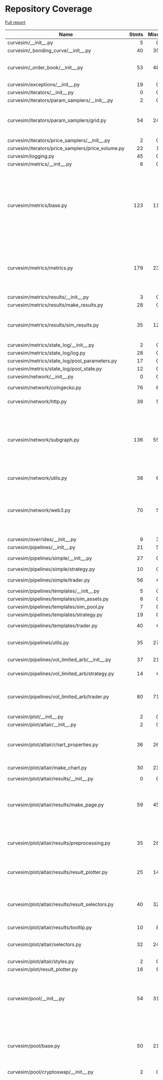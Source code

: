 # Repository Coverage

[Full report](https://htmlpreview.github.io/?https://github.com/curveresearch/curvesim/blob/python-coverage-comment-action-data/htmlcov/index.html)

| Name                                                 |    Stmts |     Miss |   Branch |   BrPart |   Cover |   Missing |
|----------------------------------------------------- | -------: | -------: | -------: | -------: | ------: | --------: |
| curvesim/\_\_init\_\_.py                             |        5 |        0 |        0 |        0 |    100% |           |
| curvesim/\_bonding\_curve/\_\_init\_\_.py            |       40 |       35 |       20 |        0 |      8% |     41-90 |
| curvesim/\_order\_book/\_\_init\_\_.py               |       53 |       48 |       12 |        0 |      8% |52-100, 104-130 |
| curvesim/exceptions/\_\_init\_\_.py                  |       19 |        0 |        0 |        0 |    100% |           |
| curvesim/iterators/\_\_init\_\_.py                   |        0 |        0 |        0 |        0 |    100% |           |
| curvesim/iterators/param\_samplers/\_\_init\_\_.py   |        2 |        0 |        0 |        0 |    100% |           |
| curvesim/iterators/param\_samplers/grid.py           |       54 |       24 |       26 |        4 |     50% |68-77, 84, 88-98, 102-106 |
| curvesim/iterators/price\_samplers/\_\_init\_\_.py   |        2 |        0 |        0 |        0 |    100% |           |
| curvesim/iterators/price\_samplers/price\_volume.py  |       22 |        1 |        4 |        0 |     96% |        74 |
| curvesim/logging.py                                  |       45 |        0 |        6 |        1 |     98% |    94->96 |
| curvesim/metrics/\_\_init\_\_.py                     |        6 |        0 |        2 |        0 |    100% |           |
| curvesim/metrics/base.py                             |      123 |       11 |       31 |        4 |     90% |146-148, 221, 291-294, 342-343, 368->exit, 369, 371->376 |
| curvesim/metrics/metrics.py                          |      179 |       23 |       16 |        0 |     84% |133-163, 170-173, 181-190, 193-197 |
| curvesim/metrics/results/\_\_init\_\_.py             |        3 |        0 |        0 |        0 |    100% |           |
| curvesim/metrics/results/make\_results.py            |       28 |        0 |       10 |        0 |    100% |           |
| curvesim/metrics/results/sim\_results.py             |       35 |       12 |       12 |        3 |     55% |62-65, 91-93, 120, 128-131 |
| curvesim/metrics/state\_log/\_\_init\_\_.py          |        2 |        0 |        0 |        0 |    100% |           |
| curvesim/metrics/state\_log/log.py                   |       28 |        0 |       10 |        0 |    100% |           |
| curvesim/metrics/state\_log/pool\_parameters.py      |       17 |        0 |        6 |        0 |    100% |           |
| curvesim/metrics/state\_log/pool\_state.py           |       12 |        0 |        2 |        0 |    100% |           |
| curvesim/network/\_\_init\_\_.py                     |        0 |        0 |        0 |        0 |    100% |           |
| curvesim/network/coingecko.py                        |       76 |        6 |       12 |        2 |     91% |62-66, 148 |
| curvesim/network/http.py                             |       39 |        5 |        8 |        1 |     87% |42->45, 49-54 |
| curvesim/network/subgraph.py                         |      136 |       55 |       48 |        2 |     56% |78, 112-143, 148, 211-227, 439-465, 498-522 |
| curvesim/network/utils.py                            |       38 |        6 |        8 |        1 |     80% |41-42, 68-71 |
| curvesim/network/web3.py                             |       70 |        5 |       16 |        5 |     86% |62-63, 139->147, 143-144, 147->152, 176 |
| curvesim/overrides/\_\_init\_\_.py                   |        9 |        3 |        4 |        1 |     54% |     40-42 |
| curvesim/pipelines/\_\_init\_\_.py                   |       21 |        5 |       12 |        1 |     76% |     75-79 |
| curvesim/pipelines/simple/\_\_init\_\_.py            |       27 |        0 |        4 |        1 |     97% |  111->115 |
| curvesim/pipelines/simple/strategy.py                |       10 |        0 |        0 |        0 |    100% |           |
| curvesim/pipelines/simple/trader.py                  |       56 |        4 |       18 |        0 |     95% |   138-144 |
| curvesim/pipelines/templates/\_\_init\_\_.py         |        5 |        0 |        0 |        0 |    100% |           |
| curvesim/pipelines/templates/sim\_assets.py          |        8 |        0 |        0 |        0 |    100% |           |
| curvesim/pipelines/templates/sim\_pool.py            |        7 |        0 |        0 |        0 |    100% |           |
| curvesim/pipelines/templates/strategy.py             |       19 |        0 |        2 |        0 |    100% |           |
| curvesim/pipelines/templates/trader.py               |       40 |        4 |       12 |        0 |     81% |20, 35, 39-40 |
| curvesim/pipelines/utils.py                          |       35 |       27 |       16 |        0 |     16% |40-50, 54-64, 68-93 |
| curvesim/pipelines/vol\_limited\_arb/\_\_init\_\_.py |       37 |       21 |       10 |        0 |     38% |   106-143 |
| curvesim/pipelines/vol\_limited\_arb/strategy.py     |       14 |        4 |        0 |        0 |     71% |28-29, 32-33 |
| curvesim/pipelines/vol\_limited\_arb/trader.py       |       80 |       71 |       30 |        0 |      8% |37-40, 71-140, 168-213 |
| curvesim/plot/\_\_init\_\_.py                        |        2 |        0 |        0 |        0 |    100% |           |
| curvesim/plot/altair/\_\_init\_\_.py                 |        2 |        0 |        0 |        0 |    100% |           |
| curvesim/plot/altair/chart\_properties.py            |       36 |       26 |       14 |        0 |     20% |8-15, 19-24, 28-33, 37, 41-53 |
| curvesim/plot/altair/make\_chart.py                  |       30 |       23 |       10 |        0 |     18% |12-26, 30-53 |
| curvesim/plot/altair/results/\_\_init\_\_.py         |        0 |        0 |        0 |        0 |    100% |           |
| curvesim/plot/altair/results/make\_page.py           |       59 |       45 |       16 |        0 |     19% |13-19, 23-25, 29-38, 42-56, 60-65, 69-72, 76-88 |
| curvesim/plot/altair/results/preprocessing.py        |       35 |       28 |       10 |        0 |     16% |7-10, 14-33, 37-39, 43, 47-54 |
| curvesim/plot/altair/results/result\_plotter.py      |       25 |       14 |        0 |        0 |     44% |15-17, 25-30, 38-43, 53 |
| curvesim/plot/altair/results/result\_selectors.py    |       40 |       32 |        6 |        0 |     17% |14-26, 33-43, 47-58, 62-72, 76-86, 90-92 |
| curvesim/plot/altair/results/tooltip.py              |       10 |        8 |        4 |        0 |     14% |      5-15 |
| curvesim/plot/altair/selectors.py                    |       32 |       24 |       10 |        0 |     19% |18-28, 32-44, 48-68, 72 |
| curvesim/plot/altair/styles.py                       |        2 |        0 |        0 |        0 |    100% |           |
| curvesim/plot/result\_plotter.py                     |       16 |        9 |        8 |        0 |     29% |     53-63 |
| curvesim/pool/\_\_init\_\_.py                        |       54 |       31 |       22 |        2 |     33% |106-134, 177-195, 218-231, 241-244 |
| curvesim/pool/base.py                                |       50 |       21 |       18 |        4 |     49% |29-31, 36-38, 45, 52, 57-59, 66, 71-73, 80, 85-89 |
| curvesim/pool/cryptoswap/\_\_init\_\_.py             |        2 |        0 |        0 |        0 |    100% |           |
| curvesim/pool/cryptoswap/pool.py                     |      538 |       69 |      156 |       36 |     83% |153, 158, 161, 163->166, 169-176, 182, 228, 230, 260, 285, 299, 302, 316, 318, 320, 347, 360-361, 374, 388, 396, 469->478, 474, 516->526, 531-532, 536-559, 684->692, 744, 794->793, 804, 818->842, 820-840, 845-848, 1123, 1128, 1163, 1167, 1187 |
| curvesim/pool/sim\_interface/\_\_init\_\_.py         |        4 |        0 |        0 |        0 |    100% |           |
| curvesim/pool/sim\_interface/metapool.py             |       81 |        3 |       26 |        3 |     94% |37, 64, 75 |
| curvesim/pool/sim\_interface/pool.py                 |       36 |        0 |        4 |        0 |    100% |           |
| curvesim/pool/sim\_interface/raipool.py              |       10 |        5 |        0 |        0 |     50% |19-21, 33-34 |
| curvesim/pool/sim\_interface/simpool.py              |       32 |        3 |       14 |        3 |     87% |32, 36, 61 |
| curvesim/pool/snapshot.py                            |       55 |        0 |        2 |        0 |    100% |           |
| curvesim/pool/stableswap/\_\_init\_\_.py             |        4 |        0 |        0 |        0 |    100% |           |
| curvesim/pool/stableswap/metapool.py                 |      278 |       10 |       82 |        7 |     95% |84, 349, 483->495, 502, 636-638, 670, 755, 776, 833 |
| curvesim/pool/stableswap/pool.py                     |      198 |        2 |       52 |        2 |     98% |388->400, 407, 567 |
| curvesim/pool/stableswap/raipool.py                  |       14 |        9 |        2 |        0 |     31% |32, 35-41, 44-46 |
| curvesim/pool\_data/\_\_init\_\_.py                  |       12 |        3 |        0 |        0 |     75% |     41-44 |
| curvesim/pool\_data/cache.py                         |       61 |       42 |       14 |        0 |     25% |36-52, 63-64, 70-71, 95-99, 102-118, 144-148, 151-159 |
| curvesim/pool\_data/metadata/\_\_init\_\_.py         |       35 |        5 |        6 |        1 |     85% |50, 61-62, 67-68 |
| curvesim/pool\_data/metadata/base.py                 |       33 |        0 |        0 |        0 |    100% |           |
| curvesim/pool\_data/metadata/cryptoswap.py           |       25 |        0 |        8 |        0 |    100% |           |
| curvesim/pool\_data/metadata/stableswap.py           |       45 |        0 |       18 |        0 |    100% |           |
| curvesim/pool\_data/queries.py                       |       16 |        3 |        4 |        0 |     85% |     46-50 |
| curvesim/price\_data/\_\_init\_\_.py                 |       10 |        4 |        6 |        1 |     44% |     51-55 |
| curvesim/price\_data/sources.py                      |       19 |        8 |        2 |        0 |     52% |     19-30 |
| curvesim/sim/\_\_init\_\_.py                         |       38 |       31 |       20 |        0 |     12% |138-151, 155-193 |
| curvesim/utils.py                                    |       50 |       11 |       21 |        7 |     72% |54, 57, 93, 105-114, 116->exit, 117, 156 |
| curvesim/version.py                                  |        7 |        0 |        0 |        0 |    100% |           |
|                                            **TOTAL** | **3398** |  **839** |  **912** |   **92** | **71%** |           |


## Setup coverage badge

Below are examples of the badges you can use in your main branch `README` file.

### Direct image

[![Coverage badge](https://raw.githubusercontent.com/curveresearch/curvesim/python-coverage-comment-action-data/badge.svg)](https://htmlpreview.github.io/?https://github.com/curveresearch/curvesim/blob/python-coverage-comment-action-data/htmlcov/index.html)

This is the one to use if your repository is private or if you don't want to customize anything.

### [Shields.io](https://shields.io) Json Endpoint

[![Coverage badge](https://img.shields.io/endpoint?url=https://raw.githubusercontent.com/curveresearch/curvesim/python-coverage-comment-action-data/endpoint.json)](https://htmlpreview.github.io/?https://github.com/curveresearch/curvesim/blob/python-coverage-comment-action-data/htmlcov/index.html)

Using this one will allow you to [customize](https://shields.io/endpoint) the look of your badge.
It won't work with private repositories. It won't be refreshed more than once per five minutes.

### [Shields.io](https://shields.io) Dynamic Badge

[![Coverage badge](https://img.shields.io/badge/dynamic/json?color=brightgreen&label=coverage&query=%24.message&url=https%3A%2F%2Fraw.githubusercontent.com%2Fcurveresearch%2Fcurvesim%2Fpython-coverage-comment-action-data%2Fendpoint.json)](https://htmlpreview.github.io/?https://github.com/curveresearch/curvesim/blob/python-coverage-comment-action-data/htmlcov/index.html)

This one will always be the same color. It won't work for private repos. I'm not even sure why we included it.

## What is that?

This branch is part of the
[python-coverage-comment-action](https://github.com/marketplace/actions/python-coverage-comment)
GitHub Action. All the files in this branch are automatically generated and may be
overwritten at any moment.